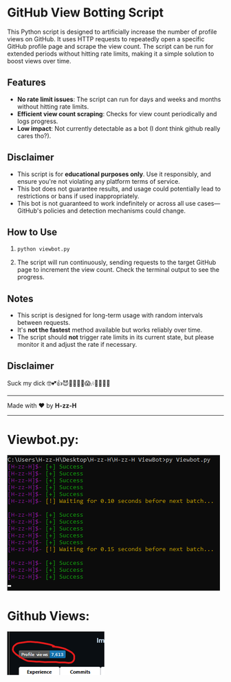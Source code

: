 # GitHub View Botting Script

This Python script is designed to artificially increase the number of profile views on GitHub. It uses HTTP requests to repeatedly open a specific GitHub profile page and scrape the view count. The script can be run for extended periods without hitting rate limits, making it a simple solution to boost views over time.

## Features

- **No rate limit issues**: The script can run for days and weeks and months without hitting rate limits.
- **Efficient view count scraping**: Checks for view count periodically and logs progress.
- **Low impact**: Not currently detectable as a bot (I dont think github really cares tho?).

## Disclaimer

- This script is for **educational purposes only**. Use it responsibly, and ensure you're not violating any platform terms of service.
- This bot does not guarantee results, and usage could potentially lead to restrictions or bans if used inappropriately.
- This bot is not guaranteed to work indefinitely or across all use cases—GitHub's policies and detection mechanisms could change.

## How to Use
1.
   ```bash
   python viewbot.py
   ```
   
2. The script will run continuously, sending requests to the target GitHub page to increment the view count. Check the terminal output to see the progress.

## Notes

- This script is designed for long-term usage with random intervals between requests.
- It's **not the fastest** method available but works reliably over time.
- The script should **not** trigger rate limits in its current state, but please monitor it and adjust the rate if necessary.

## Disclaimer

Suck my dick 🤓💕👍😈🐔🎁🐀🤡😱🎶🎰🎰🎰🎰

---

Made with ❤️ by **H-zz-H**

---

# Viewbot.py:
![Viewbot](pic.png)

# Github Views:
![Views](views.png)


